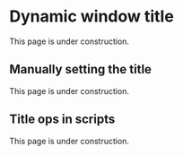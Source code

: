 # Dynamic window title

This page is under construction.

## Manually setting the title

This page is under construction.

## Title ops in scripts

This page is under construction.
